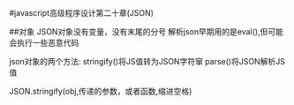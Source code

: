 #javascript高级程序设计第二十章(JSON)


##对象
JSON对象没有变量，没有末尾的分号
解析json早期用的是eval(),但可能会执行一些恶意代码


json对象的两个方法:
stringify()将JS值转为JSON字符窜
parse()将JSON解析JS值

JSON.stringify(obj,传递的参数，或者函数,缩进空格)



